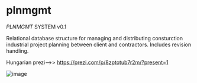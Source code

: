 # plnmgmt
_PLNMGMT_ SYSTEM v0.1

Relational database structure for managing and distributing consturction industrial project planning between client and contractors.
Includes revision handling.

Hungarian prezi-->>
https://prezi.com/p/8zptotub7r2m/?present=1


![image](https://user-images.githubusercontent.com/46694851/157645131-9930a44f-5226-4853-9703-87957a20504c.png)
